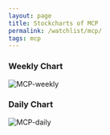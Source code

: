 ```yaml
---
layout: page
title: Stockcharts of MCP
permalink: /watchlist/mcp/
tags: mcp
---
```


### Weekly Chart
![MCP-weekly](http://www.marketwatch.com/kaavio.Webhost/charts/big.chart?nosettings=1&symb=MCP&uf=0&type=4&size=3&sid=12202398&style=1013&freq=2&time=12&ma=6&maval=20,50,200&lf=4&lf2=0&lf3=0&height=510&width=720&mocktick=1)

### Daily Chart
![MCP-daily](http://www.marketwatch.com/kaavio.Webhost/charts/big.chart?nosettings=1&symb=MCP&uf=7168&type=4&size=3&sid=12202398&style=1013&freq=1&time=8&ma=6&maval=20,50,200&lf=4&lf2=0&lf3=0&height=510&width=720&mocktick=1)
